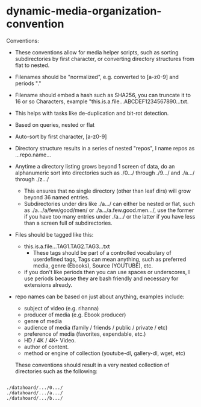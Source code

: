 # dynamic-media-organization-convention

Conventions:
* These conventions allow for media helper scripts, such as sorting subdirectories by first character, or converting directory structures from flat to nested.
* Filenames should be "normalized", e.g. converted to [a-z0-9] and periods "."
* Filename should embed a hash such as SHA256, you can truncate it to 16 or so Characters, example "this.is.a.file...ABCDEF1234567890...txt.
* This helps with tasks like de-duplication and bit-rot detection.
* Based on queries, nested or flat
* Auto-sort by first character, [a-z0-9]
* Directory structure results in a series of nested "repos", I name repos as ...repo.name...
* Anytime a directory listing grows beyond 1 screen of data, do an alphanumeric sort into directories such as ./0.../ through ./9.../ and ./a.../ through ./z.../
  * This ensures that no single directory (other than leaf dirs) will grow beyond 36 named entries.
  * Subdirectories under dirs like ./a.../ can either be nested or flat, such as ./a.../a/few/good/men/ or ./a.../a.few.good.men.../, use the former if you have too many entries under ./a.../ or the latter if you have less than a screen full of subdirectories.
* Files should be tagged like this:
  * this.is.a.file...TAG1.TAG2.TAG3...txt
    * These tags should be part of a controlled vocabulary of userdefined tags, Tags can mean anything, such as preferred media, genre (Ebooks), Source (YOUTUBE), etc.
  * if you don't like periods then you can use spaces or underscores, I use periods because they are bash friendly and necessary for extensions already.
* repo names can be based on just about anything, examples include:
  * subject of video (e.g. rihanna)
  * producer of media (e.g. Ebook producer)
  * genre of media
  * audience of media (family / friends / public / private / etc)
  * preference of media (favorites, expendable, etc.)
  * HD / 4K / 4K+ Video.
  * author of content.
  * method or engine of collection (youtube-dl, gallery-dl, wget, etc)
  
  These conventions should result in a very nested collection of directories such as the following:


```

./datahoard/.../0.../
./datahoard/.../a.../
./datahoard/.../b.../

```
